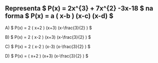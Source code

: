 ## Representa $ P(x) = 2x^{3} + 7x^{2} -3x-18 $ na forma $ P(x) = a ( x-b ) (x-c) (x-d) $ 

A) $ P(x) = 2 ( x+2 ) (x+3) (x-\frac{3}{2} ) $

B) $ P(x) = 2 ( x-2 ) (x+3) (x-\frac{3}{2} ) $

C) $ P(x) = 2 ( x-2 ) (x-3) (x-\frac{3}{2} ) $

D) $ P(x) = ( x+2 ) (x+3) (x-\frac{3}{2} ) $

